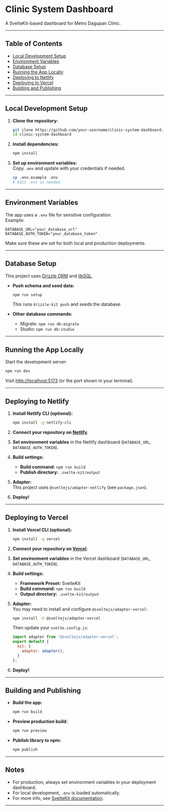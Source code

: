 # Clinic System Dashboard

A SvelteKit-based dashboard for Metro Dagupan Clinic.

---

## Table of Contents

- [Local Development Setup](#local-development-setup)
- [Environment Variables](#environment-variables)
- [Database Setup](#database-setup)
- [Running the App Locally](#running-the-app-locally)
- [Deploying to Netlify](#deploying-to-netlify)
- [Deploying to Vercel](#deploying-to-vercel)
- [Building and Publishing](#building-and-publishing)

---

## Local Development Setup

1. **Clone the repository:**
   ```bash
   git clone https://github.com/your-username/clinic-system-dashboard.git
   cd clinic-system-dashboard
   ```

2. **Install dependencies:**
   ```bash
   npm install
   ```

3. **Set up environment variables:**  
   Copy `.env` and update with your credentials if needed.
   ```bash
   cp .env.example .env
   # Edit .env as needed
   ```

---

## Environment Variables

The app uses a `.env` file for sensitive configuration.  
Example:
```env
DATABASE_URL="your_database_url"
DATABASE_AUTH_TOKEN="your_database_token"
```
Make sure these are set for both local and production deployments.

---

## Database Setup

This project uses [Drizzle ORM](https://orm.drizzle.team/) and [libSQL](https://libsql.org/).

- **Push schema and seed data:**
  ```bash
  npm run setup
  ```
  This runs `drizzle-kit push` and seeds the database.

- **Other database commands:**
  - Migrate: `npm run db:migrate`
  - Studio: `npm run db:studio`

---

## Running the App Locally

Start the development server:
```bash
npm run dev
```
Visit [http://localhost:5173](http://localhost:5173) (or the port shown in your terminal).

---

## Deploying to Netlify

1. **Install Netlify CLI (optional):**
   ```bash
   npm install -g netlify-cli
   ```

2. **Connect your repository on [Netlify](https://app.netlify.com/).**

3. **Set environment variables** in the Netlify dashboard (`DATABASE_URL`, `DATABASE_AUTH_TOKEN`).

4. **Build settings:**
   - **Build command:** `npm run build`
   - **Publish directory:** `.svelte-kit/output`

5. **Adapter:**  
   This project uses `@sveltejs/adapter-netlify` (see `package.json`).

6. **Deploy!**

---

## Deploying to Vercel

1. **Install Vercel CLI (optional):**
   ```bash
   npm install -g vercel
   ```

2. **Connect your repository on [Vercel](https://vercel.com/).**

3. **Set environment variables** in the Vercel dashboard (`DATABASE_URL`, `DATABASE_AUTH_TOKEN`).

4. **Build settings:**
   - **Framework Preset:** SvelteKit
   - **Build command:** `npm run build`
   - **Output directory:** `.svelte-kit/output`

5. **Adapter:**  
   You may need to install and configure `@sveltejs/adapter-vercel`:
   ```bash
   npm install -D @sveltejs/adapter-vercel
   ```
   Then update your `svelte.config.js`:
   ```js
   import adapter from '@sveltejs/adapter-vercel';
   export default {
     kit: {
       adapter: adapter(),
     }
   };
   ```

6. **Deploy!**

---

## Building and Publishing

- **Build the app:**
  ```bash
  npm run build
  ```

- **Preview production build:**
  ```bash
  npm run preview
  ```

- **Publish library to npm:**
  ```bash
  npm publish
  ```

---

## Notes

- For production, always set environment variables in your deployment dashboard.
- For local development, `.env` is loaded automatically.
- For more info, see [SvelteKit documentation](https://kit.svelte.dev/docs/deploy).

---
